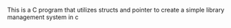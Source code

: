 This is a C program that utilizes structs and pointer to create a simple library management system in c
